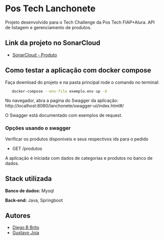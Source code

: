 # Pos Tech Lanchonete

Projeto desenvolvido para o Tech Challenge da Pos Tech FIAP+Alura.
API de listagem e gerenciamento de produtos.

## Link da projeto no SonarCloud

- [SonarCloud - Produto](https://sonarcloud.io/project/overview?id=Diegobbrito_tech-challenge-produto)


## Como testar a aplicação com docker compose

Faça download do projeto e na pasta principal rode o comando no terminal:

```bash
   docker-compose --env-file exemplo.env up -d
```
No navegador, abra a pagina do Swagger da aplicação:
http://localhost:8080/lanchonete/swagger-ui/index.html#/

O Swagger está documentado com exemplos de request.

### Opções usando o swagger

Verificar os produtos disponiveis e seus respectivos ids para o pedido
- GET /produtos

A aplicação é iniciada com dados de categorias e produtos no banco de dados.
## Stack utilizada

**Banco de dados:** Mysql

**Back-end:** Java, Springboot


## Autores

- [Diego B Brito](https://github.com/Diegobbrito)
- [Gustavo Joia](https://github.com/GustavoJoiaP)